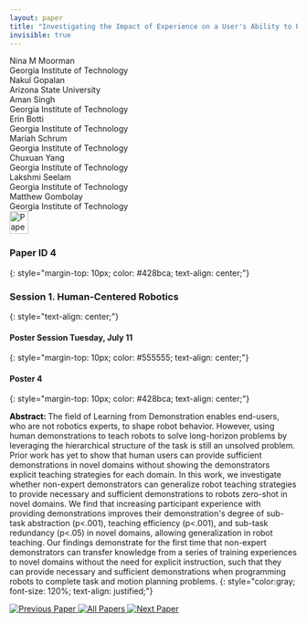 ```yaml
---
layout: paper
title: "Investigating the Impact of Experience on a User's Ability to Perform Hierarchical Abstraction"
invisible: true
---
```

<div class="paper-authors">
<div class="paper-author-box">
    <div class="paper-author-name">Nina M Moorman</div>
    <div class="paper-author-uni">Georgia Institute of Technology</div>
</div>
<div class="paper-author-box">
    <div class="paper-author-name">Nakul Gopalan</div>
    <div class="paper-author-uni">Arizona State University</div>
</div>
<div class="paper-author-box">
    <div class="paper-author-name">Aman Singh</div>
    <div class="paper-author-uni">Georgia Institute of Technology</div>
</div>
<div class="paper-author-box">
    <div class="paper-author-name">Erin Botti</div>
    <div class="paper-author-uni">Georgia Institute of Technology</div>
</div>
<div class="paper-author-box">
    <div class="paper-author-name">Mariah Schrum</div>
    <div class="paper-author-uni">Georgia Institute of Technology</div>
</div>
<div class="paper-author-box">
    <div class="paper-author-name">Chuxuan Yang</div>
    <div class="paper-author-uni">Georgia Institute of Technology</div>
</div>
<div class="paper-author-box">
    <div class="paper-author-name">Lakshmi Seelam</div>
    <div class="paper-author-uni">Georgia Institute of Technology</div>
</div>
<div class="paper-author-box">
    <div class="paper-author-name">Matthew Gombolay</div>
    <div class="paper-author-uni">Georgia Institute of Technology</div>
</div>

</div><div class="paper-pdf">
<div> <a href="http://www.roboticsproceedings.org/rss19/p004.pdf"><img src="{{ site.baseurl }}/images/paper_link.png" alt="Paper Website" width = "33"  height = "40"/></a> </div>
</div>

### Paper ID 4
{: style="margin-top: 10px; color: #428bca; text-align: center;"}

### Session 1. Human-Centered Robotics
{: style="text-align: center;"}

#### Poster Session Tuesday, July 11
{: style="margin-top: 10px; color: #555555; text-align: center;"}

#### Poster 4
{: style="margin-top: 10px; color: #428bca; text-align: center;"}

<b style="color: black;">Abstract: </b>The field of Learning from Demonstration enables end-users, who are not robotics experts, to shape robot behavior. However, using human demonstrations to teach robots to solve long-horizon problems by leveraging the hierarchical structure of the task is still an unsolved problem. Prior work has yet to show that human users can provide sufficient demonstrations in novel domains without showing the demonstrators explicit teaching strategies for each domain. In this work, we investigate whether non-expert demonstrators can generalize robot teaching strategies to provide necessary and sufficient demonstrations to robots zero-shot in novel domains. We find that increasing participant experience with providing demonstrations improves their demonstration's degree of sub-task abstraction (p<.001), teaching efficiency (p<.001), and sub-task redundancy (p<.05) in novel domains, allowing generalization in robot teaching. Our findings demonstrate for the first time that non-expert demonstrators can transfer knowledge from a series of training experiences to novel domains without the need for explicit instruction, such that they can provide necessary and sufficient demonstrations when programming robots to complete task and motion planning problems. 
{: style="color:gray; font-size: 120%; text-align: justified;"}


<div class="paper-menu">
<a href="{{ site.baseurl }}/program/papers/003/"> <img src="{{ site.baseurl }}/images/previous_paper_icon.png" alt="Previous Paper" title="Previous Paper"/> </a>
<a href="{{ site.baseurl }}/program/papers"><img src="{{ site.baseurl }}/images/overview_icon.png" alt="All Papers" title="All Papers"/> </a>
<a href="{{ site.baseurl }}/program/papers/005/"> <img src="{{ site.baseurl }}/images/next_paper_icon.png" alt="Next Paper" title="Next Paper"/> </a>

</div>
